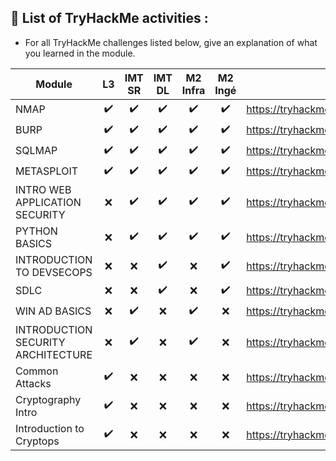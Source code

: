 ## 📢 List of TryHackMe activities :

* For all TryHackMe challenges listed below, give an explanation of what you learned in the module.

| Module | L3 | IMT SR | IMT DL | M2 Infra |  M2 Ingé |  URL |
| ------ | :---: | :---: | :---: | :---: | :---: | ------------- |
| NMAP  | :heavy_check_mark: | :heavy_check_mark: | :heavy_check_mark: | :heavy_check_mark: | :heavy_check_mark: | https://tryhackme.com/room/furthernmap |
| BURP  | :heavy_check_mark: | :heavy_check_mark: | :heavy_check_mark: | :heavy_check_mark: | :heavy_check_mark: | https://tryhackme.com/r/room/burpsuiterepeater |
| SQLMAP  | :heavy_check_mark: | :heavy_check_mark: | :heavy_check_mark: | :heavy_check_mark: | :heavy_check_mark: | https://tryhackme.com/room/sqlmap |
| METASPLOIT  | :heavy_check_mark: | :heavy_check_mark: | :heavy_check_mark: | :heavy_check_mark: | :heavy_check_mark: | https://tryhackme.com/room/metasploitintro |
| INTRO WEB APPLICATION SECURITY  | :x: | :heavy_check_mark: | :heavy_check_mark: | :heavy_check_mark: | :heavy_check_mark: | https://tryhackme.com/room/introwebapplicationsecurity |
| PYTHON BASICS  | :x: | :heavy_check_mark: | :heavy_check_mark: | :heavy_check_mark: | :heavy_check_mark: | https://tryhackme.com/room/pythonbasics |
| INTRODUCTION TO DEVSECOPS  | :x: | :x: | :heavy_check_mark: | :x: |:heavy_check_mark: | https://tryhackme.com/room/introductiontodevsecops |
| SDLC   | :x: | :x: | :heavy_check_mark: | :x: |:heavy_check_mark: | https://tryhackme.com/room/sdlc |
| WIN AD BASICS  | :x: | :heavy_check_mark: | :x: | :heavy_check_mark: | :x: | https://tryhackme.com/room/winadbasics |
| INTRODUCTION SECURITY ARCHITECTURE  | :x: | :heavy_check_mark: | :x: | :heavy_check_mark: | :x: | https://tryhackme.com/room/introtosecurityarchitecture |
| Common Attacks | :heavy_check_mark: | :x: | :x: | :x: | :x: | https://tryhackme.com/r/room/commonattacks |
| Cryptography Intro | :heavy_check_mark: | :x: | :x: | :x: | :x: | https://tryhackme.com/room/cryptographyintro |
| Introduction to Cryptops | :heavy_check_mark: | :x: | :x: | :x: | :x: | https://tryhackme.com/room/introductiontocryptops |
